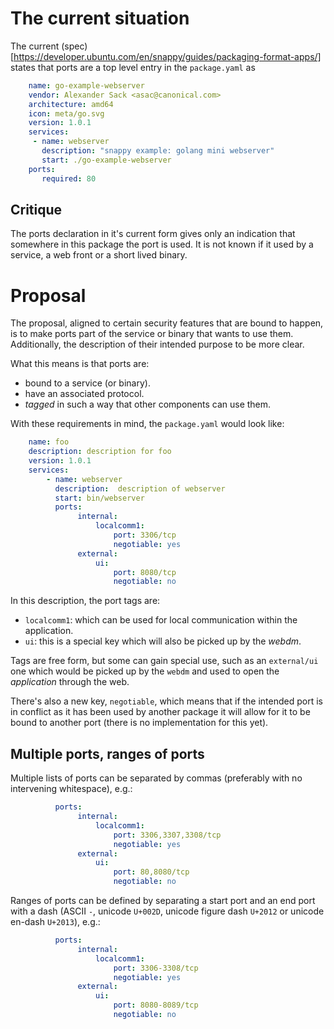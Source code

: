 # The current situation

The current (spec)[https://developer.ubuntu.com/en/snappy/guides/packaging-format-apps/] states that ports are a top level entry in the `package.yaml` as

```yaml
    name: go-example-webserver
    vendor: Alexander Sack <asac@canonical.com>
    architecture: amd64
    icon: meta/go.svg
    version: 1.0.1
    services:
     - name: webserver
       description: "snappy example: golang mini webserver"
       start: ./go-example-webserver
    ports:
       required: 80
```

## Critique

The ports declaration in it's current form gives only an indication that somewhere in this package the port is used. It is not known if it used by a service, a web front or a short lived binary.

# Proposal

The proposal, aligned to certain security features that are bound to happen, is to make ports part of the service or binary that wants to use them. Additionally, the description of their intended purpose to be more clear.

What this means is that ports are:

- bound to a service (or binary).
- have an associated protocol.
- *tagged* in such a way that other components can use them.

With these requirements in mind, the `package.yaml` would look like:

```yaml
    name: foo
    description: description for foo
    version: 1.0.1
    services:
        - name: webserver
          description:  description of webserver
          start: bin/webserver
          ports:
               internal: 
                   localcomm1:
                       port: 3306/tcp
                       negotiable: yes
               external:
                   ui:
                       port: 8080/tcp 
                       negotiable: no
```

In this description, the port tags are:

- `localcomm1`: which can be used for local communication within the application.
- `ui`: this is a special key which will also be picked up by the *webdm*.

Tags are free form, but some can gain special use, such as an `external/ui` one which would be picked up by the `webdm` and used to open the *application* through the web.

There's also a new key, `negotiable`, which means that if the intended port is in conflict as it has been used by another package it will allow for it to be bound to another port (there is no implementation for this yet).

## Multiple ports, ranges of ports

Multiple lists of ports can be separated by commas (preferably with no intervening whitespace), e.g.:

```yaml
          ports:
               internal: 
                   localcomm1:
                       port: 3306,3307,3308/tcp
                       negotiable: yes
               external:
                   ui:
                       port: 80,8080/tcp 
                       negotiable: no
```

Ranges of ports can be defined by separating a start port and an end port with a dash (ASCII `-`, unicode `U+002D`, unicode figure dash `U+2012` or unicode en-dash `U+2013`), e.g.:

```yaml
          ports:
               internal: 
                   localcomm1:
                       port: 3306-3308/tcp
                       negotiable: yes
               external:
                   ui:
                       port: 8080-8089/tcp 
                       negotiable: no
```